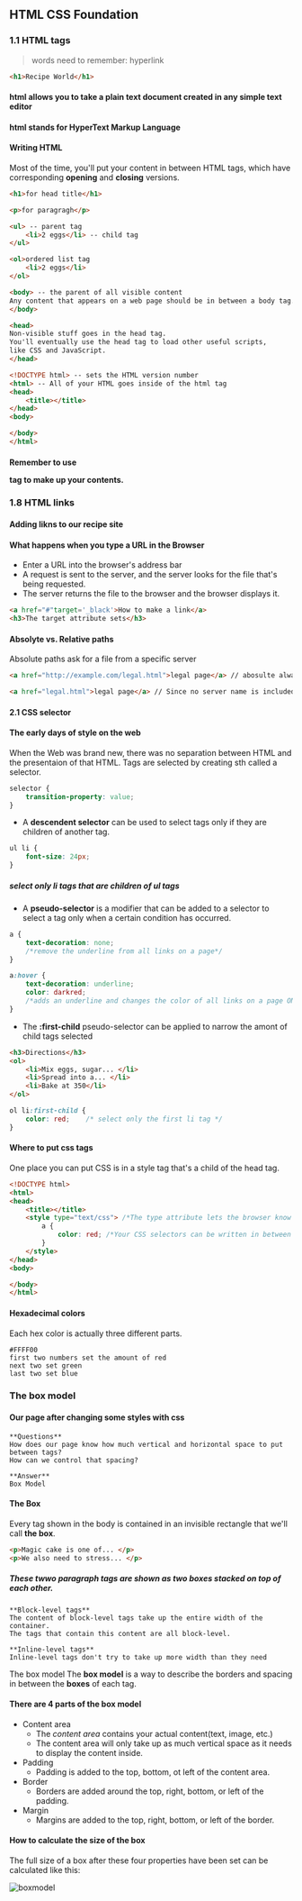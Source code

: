## HTML CSS Foundation
### 1.1 HTML tags
> words need to remember: hyperlink

~~~html
<h1>Recipe World</h1>
~~~
#### html allows you to take a plain text document created in any simple text editor
#### html stands for HyperText Markup Language

#### Writing HTML
Most of the time, you'll put your content in between HTML tags, which have corresponding   **opening**  and **closing** versions.

~~~html
<h1>for head title</h1>

<p>for paragragh</p>

<ul> -- parent tag
    <li>2 eggs</li> -- child tag
</ul>

<ol>ordered list tag
    <li>2 eggs</li>
</ol>

<body> -- the parent of all visible content
Any content that appears on a web page should be in between a body tag.
</body>

<head> 
Non-visible stuff goes in the head tag.
You'll eventually use the head tag to load other useful scripts,
like CSS and JavaScript.
</head>

<!DOCTYPE html> -- sets the HTML version number
<html> -- All of your HTML goes inside of the html tag
<head>
    <title></title>
</head>
<body>

</body>
</html>
~~~

#### Remember to use <p> tag to make up your contents.

### 1.8 HTML links

#### Adding likns to our recipe site

#### What happens when you type a URL in the Browser
* Enter a URL into the browser's address bar
* A request is sent to the server, and the server looks for the file that's being requested.
* The server returns the file to the browser and the browser displays it.

~~~html
<a href="#"target='_black'>How to make a link</a>
<h3>The target attribute sets</h3>
~~~

#### Absolyte vs. Relative paths
Absolute paths ask for a file from a specific server

~~~html
<a href="http://example.com/legal.html">legal page</a> // abosulte always includes the protocol and server, which need to always be used when linking to pages that are located on another site/server.

<a href="legal.html">legal page</a> // Since no server name is included, the browser assumes you mean the same server that your page is on.
~~~

#### 2.1 CSS selector

#### The early days of style on the web
When the Web was brand new, there was no separation between HTML and the presentaion of that HTML.
Tags are selected by creating sth called a selector.

~~~css
selector {
    transition-property: value;
}
~~~

* A **descendent selector** can be used to select tags only if they are children of another tag.

~~~css
ul li {
    font-size: 24px;
}
~~~
##### select only li tags that are children of ul tags

* A **pseudo-selector** is a modifier that can be added to a selector to select a tag only when a certain condition has occurred.

~~~css
a {
    text-decoration: none; 
    /*remove the underline from all links on a page*/
}

a:hover {
    text-decoration: underline;
    color: darkred;
    /*adds an underline and changes the color of all links on a page ONLY when the mouse is over the link*/
}
~~~

* The **:first-child** pseudo-selector can be applied to narrow the amont of child tags selected

~~~html
<h3>Directions</h3>
<ol>
    <li>Mix eggs, sugar... </li>
    <li>Spread into a... </li>
    <li>Bake at 350</li>
</ol>
~~~

~~~css
ol li:first-child {
    color: red;    /* select only the first li tag */
}
~~~


#### Where to put css tags
One place you can put CSS is in a style tag that's a child of the head tag.

~~~html
<!DOCTYPE html>
<html>
<head>
    <title></title>
    <style type="text/css"> /*The type attribute lets the browser know that css is coming*/
        a {
            color: red; /*Your CSS selectors can be written in between the style opening and closing tags*/
        }
    </style>
</head>
<body>

</body>
</html>
~~~

#### Hexadecimal colors
Each hex color is actually three different parts.

```
#FFFF00
first two numbers set the amount of red
next two set green
last two set blue
```


### The box model
#### Our page after changing some styles with css

```
**Questions** 
How does our page know how much vertical and horizontal space to put between tags?
How can we control that spacing?
```

```
**Answer**
Box Model
```

#### The Box
Every tag shown in the body is contained in an invisible rectangle that we'll call **the box**.

~~~html
<p>Magic cake is one of... </p>
<p>We also need to stress... </p>
~~~

##### These twwo paragraph tags are shown as two boxes stacked on top of each other.

```
**Block-level tags**
The content of block-level tags take up the entire width of the container.
The tags that contain this content are all block-level.
```

```
**Inline-level tags**
Inline-level tags don't try to take up more width than they need
```

The box model
The **box model** is a way to describe the borders and spacing in between the **boxes** of each tag.

#### There are 4 parts of the box model
* Content area
    - The *content area* contains your actual content(text, image, etc.)
    - The content area will only take up as much vertical space as it needs to display the content inside.
* Padding
    - Padding is added to the top, bottom, ot left of the content area.
* Border
    - Borders are added around the top, right, bottom, or left of the padding.
* Margin
    - Margins are added to the top, right, bottom, or left of the border.

#### How to calculate the size of the box
The full size of a box after these four properties have been set can be calculated like this:

![boxmodel][boxmodel]

[boxmodel]:https://cl.ly/3H3y2K2w383l/Image%202018-03-06%20at%203.24.58%20PM.png